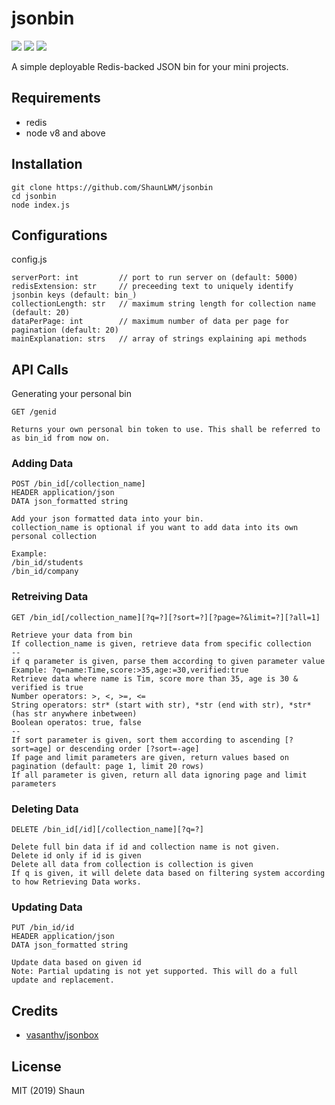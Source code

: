 # jsonbin
<img src="https://img.shields.io/github/package-json/v/ShaunLWM/jsonbin"/> <img src="https://img.shields.io/github/license/ShaunLWM/jsonbin"/> <img src="https://img.shields.io/github/commit-activity/m/ShaunLWM/jsonbin"/>

A simple deployable Redis-backed JSON bin for your mini projects.

## Requirements
- redis
- node v8 and above

## Installation
```
git clone https://github.com/ShaunLWM/jsonbin
cd jsonbin
node index.js
```

## Configurations
config.js
```
serverPort: int         // port to run server on (default: 5000)
redisExtension: str     // preceeding text to uniquely identify jsonbin keys (default: bin_)
collectionLength: str   // maximum string length for collection name (default: 20)
dataPerPage: int        // maximum number of data per page for pagination (default: 20)
mainExplanation: strs   // array of strings explaining api methods
```

## API Calls
Generating your personal bin
```
GET /genid

Returns your own personal bin token to use. This shall be referred to as bin_id from now on.
```

### Adding Data
```
POST /bin_id[/collection_name]
HEADER application/json
DATA json_formatted string

Add your json formatted data into your bin.
collection_name is optional if you want to add data into its own personal collection

Example:
/bin_id/students
/bin_id/company
```

### Retreiving Data
```
GET /bin_id[/collection_name][?q=?][?sort=?][?page=?&limit=?][?all=1]

Retrieve your data from bin
If collection_name is given, retrieve data from specific collection
--
if q parameter is given, parse them according to given parameter value
Example: ?q=name:Time,score:>35,age:=30,verified:true
Retrieve data where name is Tim, score more than 35, age is 30 & verified is true
Number operators: >, <, >=, <=
String operators: str* (start with str), *str (end with str), *str* (has str anywhere inbetween)
Boolean operatos: true, false
--
If sort parameter is given, sort them according to ascending [?sort=age] or descending order [?sort=-age]
If page and limit parameters are given, return values based on pagination (default: page 1, limit 20 rows)
If all parameter is given, return all data ignoring page and limit parameters
```

### Deleting Data
```
DELETE /bin_id[/id][/collection_name][?q=?]

Delete full bin data if id and collection name is not given.
Delete id only if id is given
Delete all data from collection is collection is given 
If q is given, it will delete data based on filtering system according to how Retrieving Data works.
```

### Updating Data
```
PUT /bin_id/id
HEADER application/json
DATA json_formatted string

Update data based on given id
Note: Partial updating is not yet supported. This will do a full update and replacement.
```

## Credits
- [vasanthv/jsonbox](https://github.com/vasanthv/jsonbox)

## License
MIT (2019) Shaun